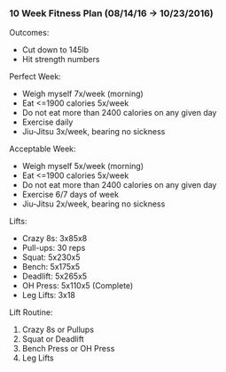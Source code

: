 ### 10 Week Fitness Plan (08/14/16 -> 10/23/2016)
Outcomes:
* Cut down to 145lb
* Hit strength numbers

Perfect Week:
* Weigh myself 7x/week (morning)
* Eat <=1900 calories 5x/week
* Do not eat more than 2400 calories on any given day
* Exercise daily
* Jiu-Jitsu 3x/week, bearing no sickness

Acceptable Week:
* Weigh myself 5x/week (morning)
* Eat <=1900 calories 5x/week
* Do not eat more than 2400 calories on any given day
* Exercise 6/7 days of week
* Jiu-Jitsu 2x/week, bearing no sickness

Lifts:
* Crazy 8s: 3x85x8
* Pull-ups: 30 reps
* Squat: 5x230x5
* Bench: 5x175x5
* Deadlift: 5x265x5
* OH Press: 5x110x5 (Complete)
* Leg Lifts: 3x18

Lift Routine:
1. Crazy 8s or Pullups
2. Squat or Deadlift
3. Bench Press or OH Press
4. Leg Lifts
